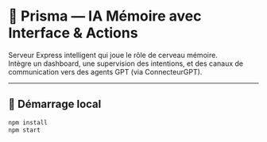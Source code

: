 # 🧠 Prisma — IA Mémoire avec Interface & Actions

Serveur Express intelligent qui joue le rôle de cerveau mémoire.  
Intègre un dashboard, une supervision des intentions, et des canaux de communication vers des agents GPT (via ConnecteurGPT).

---

## 🔧 Démarrage local

```bash
npm install
npm start
